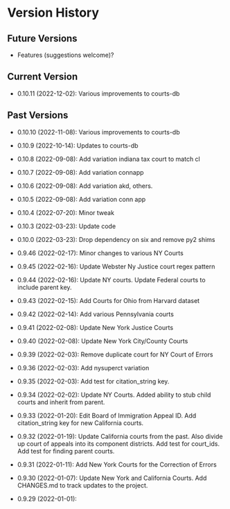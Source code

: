 # Version History

## Future Versions

- Features (suggestions welcome)?

## Current Version

- 0.10.11 (2022-12-02): Various improvements to courts-db

## Past Versions

- 0.10.10 (2022-11-08): Various improvements to courts-db

- 0.10.9 (2022-10-14): Updates to courts-db

- 0.10.8 (2022-09-08): Add variation indiana tax court to match cl

- 0.10.7 (2022-09-08): Add variation connapp

- 0.10.6 (2022-09-08): Add variation akd, others.

- 0.10.5 (2022-09-08): Add variation conn app

- 0.10.4 (2022-07-20): Minor tweak

- 0.10.3 (2022-03-23): Update code

- 0.10.0 (2022-03-23): Drop dependency on six and remove py2 shims

- 0.9.46 (2022-02-17): Minor changes to various NY Courts

- 0.9.45 (2022-02-16): Update Webster Ny Justice court regex pattern

- 0.9.44 (2022-02-16): Update NY courts. Update Federal courts to include parent key.

- 0.9.43 (2022-02-15): Add Courts for Ohio from Harvard dataset

- 0.9.42 (2022-02-14): Add various Pennsylvania courts

- 0.9.41 (2022-02-08): Update New York Justice Courts

- 0.9.40 (2022-02-08): Update New York City/County Courts

- 0.9.39 (2022-02-03): Remove duplicate court for NY Court of Errors

- 0.9.36 (2022-02-03): Add nysuperct variation

- 0.9.35 (2022-02-03): Add test for citation_string key.

- 0.9.34 (2022-02-02): Update NY Courts. Added ability to stub child courts and inherit from parent.

- 0.9.33 (2022-01-20): Edit Board of Immigration Appeal ID.  Add citation_string key for new California courts.

- 0.9.32 (2022-01-19): Update California courts from the past.  Also divide up court of appeals into its component districts.  Add test for court_ids.  Add test for finding parent courts.

- 0.9.31 (2022-01-11): Add New York Courts for the Correction of Errors

- 0.9.30 (2022-01-07): Update New York and California Courts.  Add CHANGES.md to track updates to the project.

- 0.9.29 (2022-01-01):